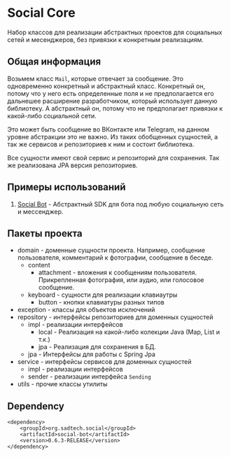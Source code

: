 # Social Core

Набор классов для реализации абстрактных проектов для социальных сетей и месенджеров, без привязки к конкретным реализациям.

## Общая информация

Возьмем класс `Mail`, которые отвечает за сообщение. Это одновременно конкретный и абстрактный класс. Конкретный он, 
потому что у него есть определенные поля и не предполагается его дальнешее расширение разработчиком, который использует 
данную библиотеку. А абстрактный он, потому что не предполагает привязки к какой-либо социальной сети.

Это может быть сообщение во ВКонтакте или Telegram, на данном уровне абстракции это не важно. Из таких обобщенных 
сущностей, а так же сервисов и репозиториев к ним и состоит библиотека.

Все сущности имеют свой сервис и репозиторий для сохранения. Так же реализована JPA версия репозиториев.

## Примеры использований

1. [Social Bot](https://github.com/uPagge/social-bot) - Абстрактный SDK для бота под любую социальную сеть и мессенджер.

## Пакеты проекта

- domain - доменные сущности проекта. Например, сообщение пользователя, комментарий к фотографии, сообщение в беседе.
    - content
        - attachment - вложения к сообщениям пользователя. Прикрепленная фотография, или аудио, или голосовое сообщение.
    - keyboard - сущности для реализации клавиаутры
        - button - кнопки клавиатуры разных типов
- exception - классы для объектов исключений
- repository - интерфейсы репозиториев для доменных сущностей
    - impl - реализации интерфейсов
        - local - Реализация на какой-либо колекции Java (Map, List и т.к.)
        - jpa - Реализация для сохранения в БД.
    - jpa - Интерфейсы для работы с Spring Jpa 
- service - интерфейсы сервисов для доменных сущностей
    - impl - реализации интерфейсов
    - sender - реализации интерфейса `Sending`
- utils - прочие классы утилиты

## Dependency

```
<dependency>
    <groupId>org.sadtech.social</groupId>
    <artifactId>social-bot</artifactId>
    <version>0.6.3-RELEASE</version>
</dependency>
```

